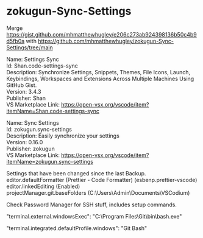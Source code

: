 # zokugun-Sync-Settings

Merge https://gist.github.com/mhmatthewhugley/e206c273ab924398136b50c4b9d5fb0a with https://github.com/mhmatthewhugley/zokugun-Sync-Settings/tree/main

Name: Settings Sync
\
Id: Shan.code-settings-sync
\
Description: Synchronize Settings, Snippets, Themes, File Icons, Launch, Keybindings, Workspaces and Extensions Across Multiple Machines Using GitHub Gist.
\
Version: 3.4.3
\
Publisher: Shan
\
VS Marketplace Link: https://open-vsx.org/vscode/item?itemName=Shan.code-settings-sync

Name: Sync Settings
\
Id: zokugun.sync-settings
\
Description: Easily synchronize your settings
\
Version: 0.16.0
\
Publisher: zokugun
\
VS Marketplace Link: https://open-vsx.org/vscode/item?itemName=zokugun.sync-settings

Settings that have been changed since the last Backup.
\
editor.defaultFormatter (Prettier - Code Formatter) (esbenp.prettier-vscode)
\
editor.linkedEditing (Enabled)
\
projectManager.git.baseFolders (C:\Users\Admin\Documents\VSCodium)

Check Password Manager for SSH stuff, includes setup commands.

"terminal.external.windowsExec": "C:\\Program Files\\Git\\bin\\bash.exe"

"terminal.integrated.defaultProfile.windows": "Git Bash"
